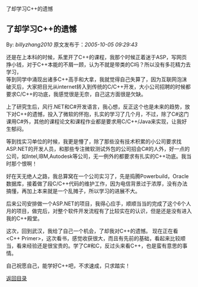 了却学习C++的遗憾
## 了却学习C++的遗憾

By: *billyzhang2010* 原文发布于：*2005-10-05 09:29:43*

   
还是在上本科的时候，系里开了C++的课程，我那个时候正着迷于ASP，写网页挣小钱，对于C++本能的不屑一顾，认为不就是带类的C吗？所以没有多花精力去学习，  
等到同学中涌现出诸多C++高手和大拿，我就觉得自己失算了，因为互联网泡沫破灭后，大家把目光从internet转入到传统的C/C++开发，大小公司招聘的时候都要求C/C++的功底，我感觉很是无奈，自己这方面很是欠缺。

  
上了研究生后，风行.NET和C#开发语言，我心想，反正这个也是未来的趋势，放下对C++的遗憾，投入了微软的怀抱，扎实的学习了几个月，不过，除了C#这门课用C#外，其他的课程论文和课程作业都是要求用C/C++/Java来实现，让我好生郁闷。

 
等到找实习单位的时候，我更是懵了，除了那些没有技术积累的小公司要求找ASP.NET的开发人员，和那些专注微软测试外包的公司招会C#的人外，好一点的公司，如Intel,IBM,Autodesk等公司，无一例外的都要求有扎实的C++功底。我当时那个恨啊！

  
好在天无绝人之路，我总算窝在一个公司实习了，先是捣腾Powerbuild，Oracle数据库，接着做了段C/C++代码的维护工作，因为电信背景过于浓厚，没有办法搞懂，再加上本来就是一个乱摊子，所以学习的进展不大。

 
后来公司安排做一个ASP.NET的项目，我得心应手，顺顺当当的完成了这个6个人月的项目，做完后，对整个软件开发流程有了比较实在的认识，但是还是没有进入我的C++殿堂。

 
这次，回到武汉，我给了自己一个机会，了却我对C++的遗憾。 现在正在看<C++
Primer>，这次看书，感觉收获很大，而且有先前的基础，看起来比较顺当，看来经验还是很宝贵的。学了C#和C，反过头来看C++，也是蛮有意思的事情。

  
自己祝愿自己，能学好C++吧，不求速成，只求踏实！

[返回目录](index.html)
